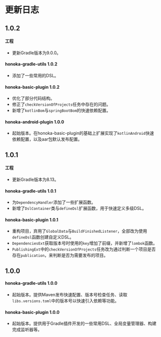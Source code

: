 # 更新日志

## 1.0.2
#### 工程
- 更新Gradle版本为9.0.0。

#### honoka-gradle-utils 1.0.2
- 添加了一些常用的DSL。

#### honoka-basic-plugin 1.0.2
- 优化了部分代码结构。
- 修正了`checkVersionOfProjects`任务中存在的问题。
- 新增了`kotlinBom`与`springBootBom`的快速依赖配置。

#### honoka-android-plugin 1.0.0
- 起始版本。在honoka-basic-plugin的基础上扩展实现了`kotlinAndroid`快速依赖配置，以及aar包默认发布配置。

## 1.0.1
#### 工程
- 更新Gradle版本为8.13。

#### honoka-gradle-utils 1.0.1
- 为`DependencyHandler`添加了一些扩展函数。
- 新增了`DslContainer`类与`defineDsl`扩展函数，用于快速定义多级DSL。

#### honoka-basic-plugin 1.0.1
- 重构项目，弃用了`GlobalData`与`BuildFinishedListener`，全部改为使用`defineDsl`函数创建自定义DSL。
- `DependenciesExt`获取版本号时使用的`key`增加了前缀，并新增了`lombok`函数。
- `PublishingExt`中的`checkVersionOfProjects`任务改为通过判断一个项目是否存在`publication`，来判断是否为需要发布的项目。

## 1.0.0
#### honoka-gradle-utils 1.0.0
- 起始版本。提供Maven发布快速配置、版本号检查任务、读取`libs.versions.toml`中的版本号以快速引入依赖等功能。

#### honoka-basic-plugin 1.0.0
- 起始版本。提供用于Gradle插件开发的一些常用DSL、全局变量管理器、构建完成监听器等。
